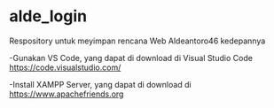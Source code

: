 # alde_login
Respository untuk meyimpan rencana Web Aldeantoro46 kedepannya

-Gunakan VS Code, yang dapat di download di Visual Studio Code https://code.visualstudio.com/

-Install XAMPP Server, yang dapat di download di https://www.apachefriends.org
